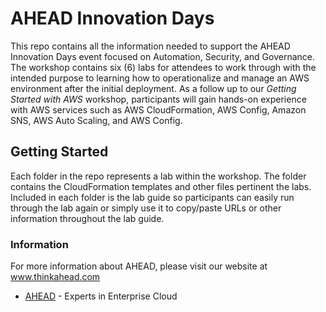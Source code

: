 # AHEAD Innovation Days

This repo contains all the information needed to support the AHEAD Innovation Days event focused on Automation, Security, and Governance. The workshop contains six (6) labs for attendees to work through with the intended purpose to learning how to operationalize and manage an AWS environment after the initial deployment. As a follow up to our *Getting Started with AWS* workshop, participants will gain hands-on experience with AWS services such as AWS CloudFormation, AWS Config, Amazon SNS, AWS Auto Scaling, and AWS Config.

## Getting Started

Each folder in the repo represents a lab within the workshop. The folder contains the CloudFormation templates and other files pertinent the labs. Included in each folder is the lab guide so participants can easily run through the lab again or simply use it to copy/paste URLs or other information throughout the lab guide.

### Information

For more information about AHEAD, please visit our website at www.thinkahead.com

* [AHEAD](http://www.thinkahead.com) - Experts in Enterprise Cloud
